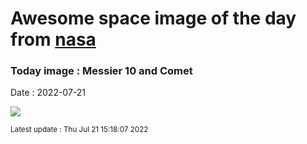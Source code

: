 
# Awesome space image of the day from [nasa](https://api.nasa.gov/)

### Today image : Messier 10 and Comet

Date : 2022-07-21


![](https://apod.nasa.gov/apod/image/2207/C2017k2cumuloM10v4_1024.jpg)

<small>Latest update : Thu Jul 21 15:18:07 2022</small>



